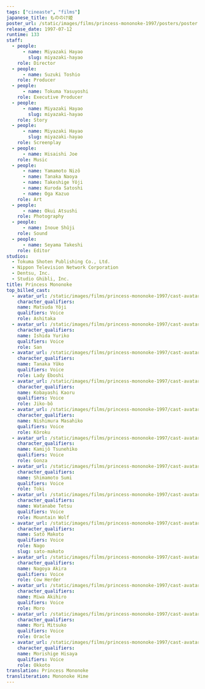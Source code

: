```yaml
---
tags: ["cineaste", "films"]
japanese_title: もののけ姫
poster_url: /static/images/films/princess-mononoke-1997/posters/poster.jpg
release_date: 1997-07-12
runtime: 133
staff:
  - people:
      - name: Miyazaki Hayao
        slug: miyazaki-hayao
    role: Director
  - people:
      - name: Suzuki Toshio
    role: Producer
  - people:
      - name: Tokuma Yasuyoshi
    role: Executive Producer
  - people:
      - name: Miyazaki Hayao
        slug: miyazaki-hayao
    role: Story
  - people:
      - name: Miyazaki Hayao
        slug: miyazaki-hayao
    role: Screenplay
  - people:
      - name: Hisaishi Joe
    role: Music
  - people:
      - name: Yamamoto Nizô
      - name: Tanaka Naoya
      - name: Takeshige Yôji
      - name: Kuroda Satoshi
      - name: Oga Kazuo
    role: Art
  - people:
      - name: Okui Atsushi
    role: Photography
  - people:
      - name: Inoue Shûji
    role: Sound
  - people:
      - name: Seyama Takeshi
    role: Editor
studios:
  - Tokuma Shoten Publishing Co., Ltd.
  - Nippon Television Network Corporation
  - Dentsu, Inc.
  - Studio Ghibli, Inc.
title: Princess Mononoke
top_billed_cast:
  - avatar_url: /static/images/films/princess-mononoke-1997/cast-avatars/yoji-matsuda-0.jpg
    character_qualifiers:
    name: Matsuda Yôji
    qualifiers: Voice
    role: Ashitaka
  - avatar_url: /static/images/films/princess-mononoke-1997/cast-avatars/yuriko-ishida-0.jpg
    character_qualifiers:
    name: Ishida Yuriko
    qualifiers: Voice
    role: San
  - avatar_url: /static/images/films/princess-mononoke-1997/cast-avatars/yuko-tanaka-0.jpg
    character_qualifiers:
    name: Tanaka Yûko
    qualifiers: Voice
    role: Lady Eboshi
  - avatar_url: /static/images/films/princess-mononoke-1997/cast-avatars/kaoru-kobayashi-0.jpg
    character_qualifiers:
    name: Kobayashi Kaoru
    qualifiers: Voice
    role: Jiko-bô
  - avatar_url: /static/images/films/princess-mononoke-1997/cast-avatars/masahiko-nishimura-0.jpg
    character_qualifiers:
    name: Nishimura Masahiko
    qualifiers: Voice
    role: Kôroku
  - avatar_url: /static/images/films/princess-mononoke-1997/cast-avatars/tsunehiko-kamijo-0.jpg
    character_qualifiers:
    name: Kamijô Tsunehiko
    qualifiers: Voice
    role: Gonza
  - avatar_url: /static/images/films/princess-mononoke-1997/cast-avatars/sumi-shimamoto-0.jpg
    character_qualifiers:
    name: Shimamoto Sumi
    qualifiers: Voice
    role: Toki
  - avatar_url: /static/images/films/princess-mononoke-1997/cast-avatars/tetsu-watanabe-0.jpg
    character_qualifiers:
    name: Watanabe Tetsu
    qualifiers: Voice
    role: Mountain Wolf
  - avatar_url: /static/images/films/princess-mononoke-1997/cast-avatars/makoto-sato-0.jpg
    character_qualifiers:
    name: Satô Makoto
    qualifiers: Voice
    role: Nago
    slug: sato-makoto
  - avatar_url: /static/images/films/princess-mononoke-1997/cast-avatars/akira-nagoya-0.jpg
    character_qualifiers:
    name: Nagoya Akira
    qualifiers: Voice
    role: Cow Herder
  - avatar_url: /static/images/films/princess-mononoke-1997/cast-avatars/akihiro-miwa-0.jpg
    character_qualifiers:
    name: Miwa Akihiro
    qualifiers: Voice
    role: Moro
  - avatar_url: /static/images/films/princess-mononoke-1997/cast-avatars/mitsuko-mori-0.jpg
    character_qualifiers:
    name: Mori Mitsuko
    qualifiers: Voice
    role: Oracle
  - avatar_url: /static/images/films/princess-mononoke-1997/cast-avatars/hisaya-morishige-0.jpg
    character_qualifiers:
    name: Morishige Hisaya
    qualifiers: Voice
    role: Okkoto
translation: Princess Mononoke
transliteration: Mononoke Hime
---
```

